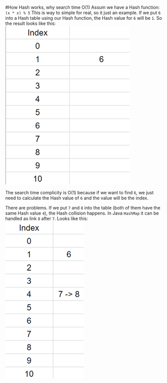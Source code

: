 #How Hash works, why search time O(1) 
Assum we have a Hash function:
`(x * x) % 5` This is way to simple for real, so it just an example.
If we put `6` into a Hash table using our Hash function, the Hash value for `6` will be `1`. So the result looks like this:  
![alt text](6inHash.png)  

The search time complicity is O(1) because if we want to find `6`, we just need to calculate the Hash value of `6` and the value will be the index.  

There are problems. If we put `7` and `8` into the table (both of them have the same Hash value `4`), the Hash collision happens. In Java `HashMap` it can be handled as link `8` after `7`. Looks like this:  
![alt text](78inHash.png)  